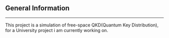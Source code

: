 ## General Information
***
This project is a simulation of free-space QKD(Quantum Key Distribution), for a University project i am currently working on.


